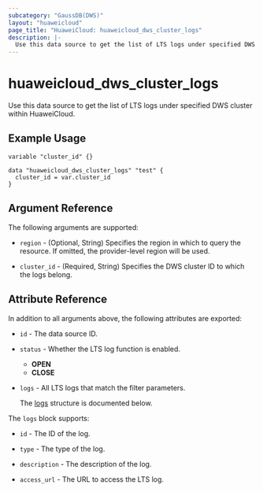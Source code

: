 ```yaml
---
subcategory: "GaussDB(DWS)"
layout: "huaweicloud"
page_title: "HuaweiCloud: huaweicloud_dws_cluster_logs"
description: |-
  Use this data source to get the list of LTS logs under specified DWS cluster within HuaweiCloud.
---
```


# huaweicloud_dws_cluster_logs

Use this data source to get the list of LTS logs under specified DWS cluster within HuaweiCloud.

## Example Usage

```hcl
variable "cluster_id" {}

data "huaweicloud_dws_cluster_logs" "test" {
  cluster_id = var.cluster_id
}
```

## Argument Reference

The following arguments are supported:

* `region` - (Optional, String) Specifies the region in which to query the resource.
  If omitted, the provider-level region will be used.

* `cluster_id` - (Required, String) Specifies the DWS cluster ID to which the logs belong.

## Attribute Reference

In addition to all arguments above, the following attributes are exported:

* `id` - The data source ID.

* `status` - Whether the LTS log function is enabled.
  + **OPEN**
  + **CLOSE**

* `logs` - All LTS logs that match the filter parameters.

  The [logs](#logs_struct) structure is documented below.

<a name="logs_struct"></a>
The `logs` block supports:

* `id` - The ID of the log.

* `type` - The type of the log.

* `description` - The description of the log.

* `access_url` - The URL to access the LTS log.
